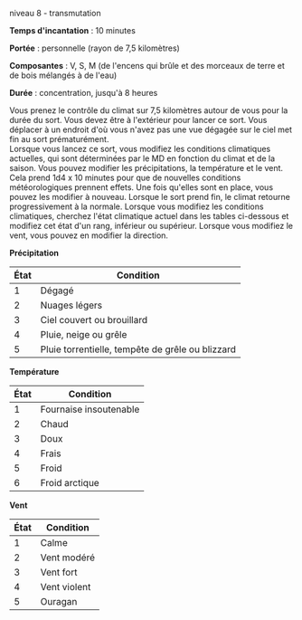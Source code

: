 niveau 8 - transmutation

**Temps d'incantation** : 10 minutes

**Portée** : personnelle (rayon de 7,5 kilomètres)

**Composantes** : V, S, M (de l'encens qui brûle et des morceaux de terre et de bois mélangés à de l'eau)

**Durée** : concentration, jusqu'à 8 heures

Vous prenez le contrôle du climat sur 7,5 kilomètres autour de vous pour la durée du sort. Vous devez être à l'extérieur pour lancer ce sort. Vous déplacer à un endroit d'où vous n'avez pas une vue dégagée sur le ciel met fin au sort prématurément.  
Lorsque vous lancez ce sort, vous modifiez les conditions climatiques actuelles, qui sont déterminées par le MD en fonction du climat et de la saison. Vous pouvez modifier les précipitations, la température et le vent. Cela prend 1d4 x 10 minutes pour que de nouvelles conditions météorologiques prennent effets. Une fois qu'elles sont en place, vous pouvez les modifier à nouveau. Lorsque le sort prend fin, le climat retourne progressivement à la normale. Lorsque vous modifiez les conditions climatiques, cherchez l'état climatique actuel dans les tables ci-dessous et modifiez cet état d'un rang, inférieur ou supérieur. Lorsque vous modifiez le vent, vous pouvez en modifier la direction.  
  
**Précipitation**  

|État|Condition|
|---|---|
|1|Dégagé|
|2|Nuages légers|
|3|Ciel couvert ou brouillard|
|4|Pluie, neige ou grêle|
|5|Pluie torrentielle, tempête de grêle ou blizzard|

  
**Température**  

|État|Condition|
|---|---|
|1|Fournaise insoutenable|
|2|Chaud|
|3|Doux|
|4|Frais|
|5|Froid|
|6|Froid arctique|

  
**Vent**  

|État|Condition|
|---|---|
|1|Calme|
|2|Vent modéré|
|3|Vent fort|
|4|Vent violent|
|5|Ouragan|